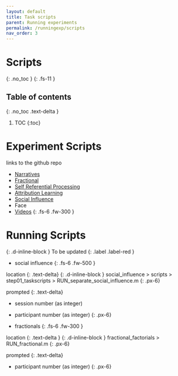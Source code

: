 ```yaml
---
layout: default
title: Task scripts
parent: Running experiments
permalink: /runningexp/scripts
nav_order: 3
---
```


# Scripts
{: .no_toc }
{: .fs-11 }


## Table of contents
{: .no_toc .text-delta }

1. TOC
{:toc}

# Experiment Scripts
links to the github repo
* [Narratives](https://github.com/spatialtopology/Narratives)
* [Fractional](https://github.com/spatialtopology/fractional_factorials)
* [Self Referential Processing](https://github.com/spatialtopology/self_referential_processing)
* [Attribution Learning](https://github.com/spatialtopology/SpaceTop_Attribution_Learning)
* [Social Influence](https://github.com/spatialtopology/social_influence)
* Face
* [Videos](https://github.com/spatialtopology/func_align_video_task)
{: .fs-6 .fw-300 }

# Running Scripts
{: .d-inline-block }
To be updated
{: .label .label-red }

* social influence
{: .fs-6 .fw-500 }

location
{: .text-delta}
{: .d-inline-block }
social_influence > scripts > step01_taskscripts > RUN_separate_social_influence.m
{: .px-6}

prompted
{: .text-delta}
* session number (as integer)
* participant number (as integer)
{: .px-6}

* fractionals
{: .fs-6 .fw-300 }

location
{: .text-delta }
{: .d-inline-block }
fractional_factorials > RUN_fractional.m
{: .px-6}

prompted
{: .text-delta}
* participant number (as integer)
{: .px-6}
